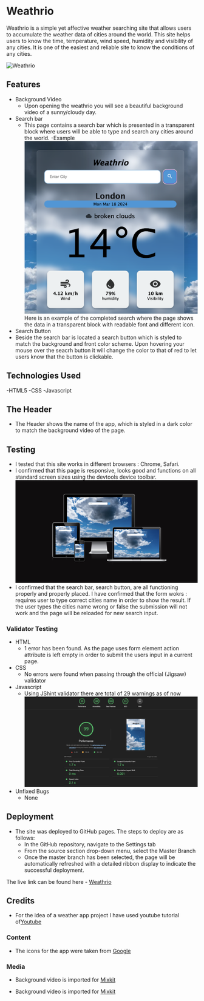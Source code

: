 # Weathrio
Weathrio is a simple yet affective weather searching site that allows users to accumulate the weather data of cities around  the world.
This site helps users to know the time, temperature, wind speed, humidity and visibility of any cities. It is one of the easiest and reliable site to know the conditions of any cities.

![Weathrio](assets/images/weathrio.png)

## Features 
- Background Video
  - Upon opening the weathrio you will see a beautiful background video of a sunny/cloudy day.
- Search bar
  - This page contains a search bar which is presented in a transparent block where users  will be able to type and search any cities around the world.
   -Example
   ![London](assets/images/london.png)
   Here is an example of the completed search where the page shows the data in a transparent block with readable font and different icon.
- Search Button
 - Beside the search bar is located a search button which is styled to match the background and front color scheme.
   Upon hovering your mouse over the seacrh button it will change the color to that of red to let users know that the button is clickable.

## Technologies Used
 -HTML5
 -CSS
 -Javascript

## The Header

  - The Header shows the name of the app, which is styled in a dark color to match the background video of the page.
  

## Testing 

- I tested that this site works in different browsers : Chrome, Safari.
- I confirmed that this page is responsive, looks good and functions on all standard screen sizes using the devtools device toolbar.
 ![Am I resposive](assets/images/resposiveimg.png)
- I confirmed that the search bar, search button, are all functioning properly and properly placed.
I have confirmed that the form wokrs : requires user to type correct cities name in order to show the result. If the user types the cities name wrong or false the submission will not work and the page will be reloaded for new search input. 
### Validator Testing 

- HTML
  - 1 error has been found. As the page uses form element action attribute is left empty in order to submit the users input in a current page.
- CSS
  - No errors were found when passing through the official (Jigsaw) validator
- Javascript
  - Using JShint validator there are total of 29 warnings as of now 
![Accesibiliy](assets/images/lightimg.png)
- Unfixed Bugs
  - None


## Deployment
- The site was deployed to GitHub pages. The steps to deploy are as follows: 
  - In the GitHub repository, navigate to the Settings tab 
  - From the source section drop-down menu, select the Master Branch
  - Once the master branch has been selected, the page will be automatically refreshed with a detailed ribbon display to indicate the successful deployment. 

The live link can be found here - [Weathrio](https://grgmausham.github.io/Weather-App/)


## Credits 
 - For the idea of a weather app project I have used youtube tutorial of[Youtube](https://www.youtube.com/@codewithgulzar)
 

### Content 
- The icons for the app were taken from [Google](https://fonts.google.com/icons)

### Media

 - Background video is imported for [Mixkit](https://mixkit.co/)

 - Background video is imported for [Mixkit](https://mixkit.co/)

